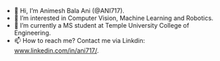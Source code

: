 - 👋 Hi, I’m Animesh Bala Ani (@ANI717).
- 👀 I’m interested in Computer Vision, Machine Learning and Robotics.
- 🌱 I’m currently a MS student at Temple University College of Engineering.
- 📫 How to reach me? Contact me via Linkdin: www.linkedin.com/in/ani717/.

<!---
ANI717/ANI717 is a ✨ special ✨ repository because its `README.md` (this file) appears on your GitHub profile.
You can click the Preview link to take a look at your changes.
--->
